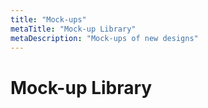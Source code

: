 ```yaml
---
title: "Mock-ups"
metaTitle: "Mock-up Library"
metaDescription: "Mock-ups of new designs"
---
```


# Mock-up Library
